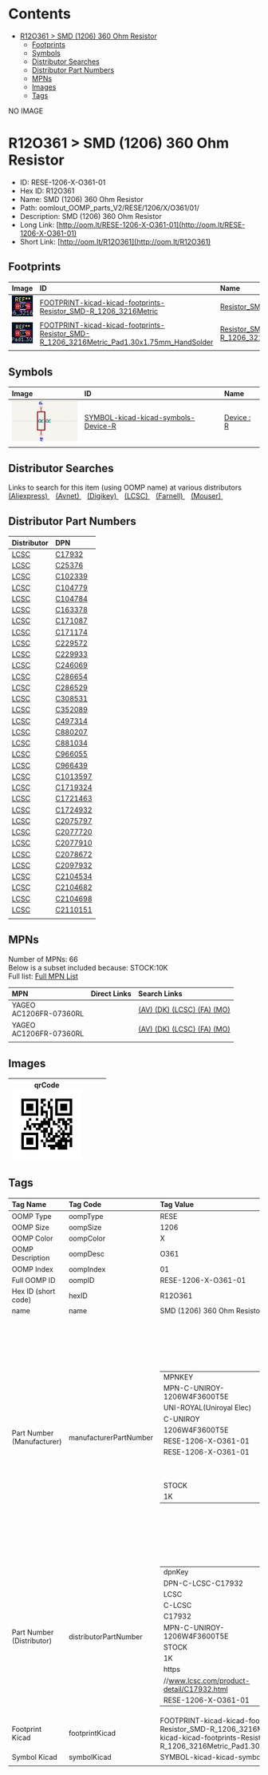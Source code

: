



Contents
========

* [R12O361 > SMD (1206) 360 Ohm Resistor](#r12o361--smd-1206-360-ohm-resistor)
	* [Footprints](#footprints)
	* [Symbols](#symbols)
	* [Distributor Searches](#distributor-searches)
	* [Distributor Part Numbers](#distributor-part-numbers)
	* [MPNs](#mpns)
	* [Images](#images)
	* [Tags](#tags)
  
NO IMAGE  
# R12O361 > SMD (1206) 360 Ohm Resistor

- ID: RESE-1206-X-O361-01
- Hex ID: R12O361
- Name: SMD (1206) 360 Ohm Resistor
- Path: oomlout_OOMP_parts_V2/RESE/1206/X/O361/01/
- Description: SMD (1206) 360 Ohm Resistor
- Long Link: [http://oom.lt/RESE-1206-X-O361-01](http://oom.lt/RESE-1206-X-O361-01)
- Short Link: [http://oom.lt/R12O361](http://oom.lt/R12O361)

## Footprints
  

|Image|ID|Name|
| :--- | :--- | :--- |
|[![](https://raw.githubusercontent.com/oomlout/oomlout_OOMP_eda_V2/main/FOOTPRINT/kicad/kicad-footprints/Resistor_SMD/R_1206_3216Metric/image_140.png)](https://github.com/oomlout/oomlout_OOMP_eda_V2/tree/main/FOOTPRINT/kicad/kicad-footprints/Resistor_SMD/R_1206_3216Metric/)|[FOOTPRINT-kicad-kicad-footprints-Resistor_SMD-R_1206_3216Metric](https://github.com/oomlout/oomlout_OOMP_eda_V2/tree/main/FOOTPRINT/kicad/kicad-footprints/Resistor_SMD/R_1206_3216Metric/)|[Resistor_SMD : R_1206_3216Metric](https://github.com/oomlout/oomlout_OOMP_eda_V2/tree/main/FOOTPRINT/kicad/kicad-footprints/Resistor_SMD/R_1206_3216Metric/)|
|[![](https://raw.githubusercontent.com/oomlout/oomlout_OOMP_eda_V2/main/FOOTPRINT/kicad/kicad-footprints/Resistor_SMD/R_1206_3216Metric_Pad1.30x1.75mm_HandSolder/image_140.png)](https://github.com/oomlout/oomlout_OOMP_eda_V2/tree/main/FOOTPRINT/kicad/kicad-footprints/Resistor_SMD/R_1206_3216Metric_Pad1.30x1.75mm_HandSolder/)|[FOOTPRINT-kicad-kicad-footprints-Resistor_SMD-R_1206_3216Metric_Pad1.30x1.75mm_HandSolder](https://github.com/oomlout/oomlout_OOMP_eda_V2/tree/main/FOOTPRINT/kicad/kicad-footprints/Resistor_SMD/R_1206_3216Metric_Pad1.30x1.75mm_HandSolder/)|[Resistor_SMD : R_1206_3216Metric_Pad1.30x1.75mm_HandSolder](https://github.com/oomlout/oomlout_OOMP_eda_V2/tree/main/FOOTPRINT/kicad/kicad-footprints/Resistor_SMD/R_1206_3216Metric_Pad1.30x1.75mm_HandSolder/)|
||||

## Symbols
  

|Image|ID|Name|
| :--- | :--- | :--- |
|[![](https://raw.githubusercontent.com/oomlout/oomlout_OOMP_eda_V2/main/SYMBOL/kicad/kicad-symbols/Device/R/image_140.png)](https://github.com/oomlout/oomlout_OOMP_eda_V2/tree/main/SYMBOL/kicad/kicad-symbols/Device/R/)|[SYMBOL-kicad-kicad-symbols-Device-R](https://github.com/oomlout/oomlout_OOMP_eda_V2/tree/main/SYMBOL/kicad/kicad-symbols/Device/R/)|[Device : R](https://github.com/oomlout/oomlout_OOMP_eda_V2/tree/main/SYMBOL/kicad/kicad-symbols/Device/R/)|
||||

## Distributor Searches
  
Links to search for this item (using OOMP name) at various distributors  
[(Aliexpress) ](https://www.aliexpress.com/wholesale?SearchText=SMD+1206+360+Ohm+Resistor)&nbsp;&nbsp;&nbsp;[(Avnet) ](https://www.avnet.com/shop/us/search/SMD+1206+360+Ohm+Resistor)&nbsp;&nbsp;&nbsp;[(Digikey) ](https://www.digikey.co.uk/en/products/result?s=SMD+1206+360+Ohm+Resistor)&nbsp;&nbsp;&nbsp;[(LCSC) ](https://www.lcsc.com/search?q=SMD+1206+360+Ohm+Resistor)&nbsp;&nbsp;&nbsp;[(Farnell) ](https://uk.farnell.com/search?st=SMD+1206+360+Ohm+Resistor)&nbsp;&nbsp;&nbsp;[(Mouser) ](https://www.mouser.com/c/?q=SMD+1206+360+Ohm+Resistor)&nbsp;&nbsp;&nbsp;
## Distributor Part Numbers
  

|Distributor|DPN|
| :--- | :--- |
|[LCSC](https://www.lcsc.com/product-detail/C17932.html)|[C17932](https://www.lcsc.com/product-detail/C17932.html)|
|[LCSC](https://www.lcsc.com/product-detail/C25376.html)|[C25376](https://www.lcsc.com/product-detail/C25376.html)|
|[LCSC](https://www.lcsc.com/product-detail/C102339.html)|[C102339](https://www.lcsc.com/product-detail/C102339.html)|
|[LCSC](https://www.lcsc.com/product-detail/C104779.html)|[C104779](https://www.lcsc.com/product-detail/C104779.html)|
|[LCSC](https://www.lcsc.com/product-detail/C104784.html)|[C104784](https://www.lcsc.com/product-detail/C104784.html)|
|[LCSC](https://www.lcsc.com/product-detail/C163378.html)|[C163378](https://www.lcsc.com/product-detail/C163378.html)|
|[LCSC](https://www.lcsc.com/product-detail/C171087.html)|[C171087](https://www.lcsc.com/product-detail/C171087.html)|
|[LCSC](https://www.lcsc.com/product-detail/C171174.html)|[C171174](https://www.lcsc.com/product-detail/C171174.html)|
|[LCSC](https://www.lcsc.com/product-detail/C229572.html)|[C229572](https://www.lcsc.com/product-detail/C229572.html)|
|[LCSC](https://www.lcsc.com/product-detail/C229933.html)|[C229933](https://www.lcsc.com/product-detail/C229933.html)|
|[LCSC](https://www.lcsc.com/product-detail/C246069.html)|[C246069](https://www.lcsc.com/product-detail/C246069.html)|
|[LCSC](https://www.lcsc.com/product-detail/C286654.html)|[C286654](https://www.lcsc.com/product-detail/C286654.html)|
|[LCSC](https://www.lcsc.com/product-detail/C286529.html)|[C286529](https://www.lcsc.com/product-detail/C286529.html)|
|[LCSC](https://www.lcsc.com/product-detail/C308531.html)|[C308531](https://www.lcsc.com/product-detail/C308531.html)|
|[LCSC](https://www.lcsc.com/product-detail/C352089.html)|[C352089](https://www.lcsc.com/product-detail/C352089.html)|
|[LCSC](https://www.lcsc.com/product-detail/C497314.html)|[C497314](https://www.lcsc.com/product-detail/C497314.html)|
|[LCSC](https://www.lcsc.com/product-detail/C880207.html)|[C880207](https://www.lcsc.com/product-detail/C880207.html)|
|[LCSC](https://www.lcsc.com/product-detail/C881034.html)|[C881034](https://www.lcsc.com/product-detail/C881034.html)|
|[LCSC](https://www.lcsc.com/product-detail/C966055.html)|[C966055](https://www.lcsc.com/product-detail/C966055.html)|
|[LCSC](https://www.lcsc.com/product-detail/C966439.html)|[C966439](https://www.lcsc.com/product-detail/C966439.html)|
|[LCSC](https://www.lcsc.com/product-detail/C1013597.html)|[C1013597](https://www.lcsc.com/product-detail/C1013597.html)|
|[LCSC](https://www.lcsc.com/product-detail/C1719324.html)|[C1719324](https://www.lcsc.com/product-detail/C1719324.html)|
|[LCSC](https://www.lcsc.com/product-detail/C1721463.html)|[C1721463](https://www.lcsc.com/product-detail/C1721463.html)|
|[LCSC](https://www.lcsc.com/product-detail/C1724932.html)|[C1724932](https://www.lcsc.com/product-detail/C1724932.html)|
|[LCSC](https://www.lcsc.com/product-detail/C2075797.html)|[C2075797](https://www.lcsc.com/product-detail/C2075797.html)|
|[LCSC](https://www.lcsc.com/product-detail/C2077720.html)|[C2077720](https://www.lcsc.com/product-detail/C2077720.html)|
|[LCSC](https://www.lcsc.com/product-detail/C2077910.html)|[C2077910](https://www.lcsc.com/product-detail/C2077910.html)|
|[LCSC](https://www.lcsc.com/product-detail/C2078672.html)|[C2078672](https://www.lcsc.com/product-detail/C2078672.html)|
|[LCSC](https://www.lcsc.com/product-detail/C2097932.html)|[C2097932](https://www.lcsc.com/product-detail/C2097932.html)|
|[LCSC](https://www.lcsc.com/product-detail/C2104534.html)|[C2104534](https://www.lcsc.com/product-detail/C2104534.html)|
|[LCSC](https://www.lcsc.com/product-detail/C2104682.html)|[C2104682](https://www.lcsc.com/product-detail/C2104682.html)|
|[LCSC](https://www.lcsc.com/product-detail/C2104698.html)|[C2104698](https://www.lcsc.com/product-detail/C2104698.html)|
|[LCSC](https://www.lcsc.com/product-detail/C2110151.html)|[C2110151](https://www.lcsc.com/product-detail/C2110151.html)|
|||

## MPNs
  
Number of MPNs: 66<br>Below is a subset included because: STOCK:10K <br>Full list: [Full MPN List](MPNLIST.md)  

|MPN|Direct Links|Search Links|
| :--- | :--- | :--- |
|YAGEO<br>AC1206FR-07360RL||[(AV) ](https://www.avnet.com/shop/us/search/AC1206FR-07360RL)[(DK) ](https://www.digikey.co.uk/products/en?keywords=AC1206FR-07360RL)[(LCSC) ](https://www.lcsc.com/search?q=AC1206FR-07360RL)[(FA) ](https://uk.farnell.com/search?st=AC1206FR-07360RL)[(MO) ](https://www.mouser.com/c/?q=AC1206FR-07360RL)|
|YAGEO<br>AC1206FR-07360RL||[(AV) ](https://www.avnet.com/shop/us/search/AC1206FR-07360RL)[(DK) ](https://www.digikey.co.uk/products/en?keywords=AC1206FR-07360RL)[(LCSC) ](https://www.lcsc.com/search?q=AC1206FR-07360RL)[(FA) ](https://uk.farnell.com/search?st=AC1206FR-07360RL)[(MO) ](https://www.mouser.com/c/?q=AC1206FR-07360RL)|
||||

## Images
  

|qrCode<br>[![](https://raw.githubusercontent.com/oomlout/oomlout_OOMP_parts_V2/main/RESE/1206/X/O361/01/qrCode_140.png)](https://github.com/oomlout/oomlout_OOMP_parts_V2/tree/main/RESE/1206/X/O361/01/qrCode.png)||||
| :---: | :---: | :---: | :---: |

## Tags
  

|Tag Name|Tag Code|Tag Value|
| :--- | :--- | :--- |
|OOMP Type|oompType|RESE|
|OOMP Size|oompSize|1206|
|OOMP Color|oompColor|X|
|OOMP Description|oompDesc|O361|
|OOMP Index|oompIndex|01|
|Full OOMP ID|oompID|RESE-1206-X-O361-01|
|Hex ID (short code)|hexID|R12O361|
|name|name|SMD (1206) 360 Ohm Resistor|
|Part Number (Manufacturer)|manufacturerPartNumber|<table><tr><td>MPNKEY</td></tr><tr><td> MPN-C-UNIROY-1206W4F3600T5E</td><td> MANUFACTURER</td></tr><tr><td> UNI-ROYAL(Uniroyal Elec)</td><td> MANUCODE</td></tr><tr><td> C-UNIROY</td><td> MPN</td></tr><tr><td> 1206W4F3600T5E</td><td> OOMPIDPARTIAL</td></tr><tr><td> RESE-1206-X-O361-01</td><td> OOMPID</td></tr><tr><td> RESE-1206-X-O361-01</td><td> LINK</td></tr><tr><td> </td><td> DESCRIPTION</td></tr><tr><td> </td><td> TAGS</td></tr><tr><td> STOCK</td></tr><tr><td>1K</td></tr></table></td><td> <table><tr><td>MPNKEY</td></tr><tr><td> MPN-C-UNIROY-1206W4J0361T5E</td><td> MANUFACTURER</td></tr><tr><td> UNI-ROYAL(Uniroyal Elec)</td><td> MANUCODE</td></tr><tr><td> C-UNIROY</td><td> MPN</td></tr><tr><td> 1206W4J0361T5E</td><td> OOMPIDPARTIAL</td></tr><tr><td> RESE-1206-X-O361-01</td><td> OOMPID</td></tr><tr><td> RESE-1206-X-O361-01</td><td> LINK</td></tr><tr><td> </td><td> DESCRIPTION</td></tr><tr><td> </td><td> TAGS</td></tr><tr><td> STOCK</td></tr><tr><td>1K</td></tr></table></td><td> <table><tr><td>MPNKEY</td></tr><tr><td> MPN-C-LIZELE-CR1206J40361G</td><td> MANUFACTURER</td></tr><tr><td> LIZ Elec</td><td> MANUCODE</td></tr><tr><td> C-LIZELE</td><td> MPN</td></tr><tr><td> CR1206J40361G</td><td> OOMPIDPARTIAL</td></tr><tr><td> RESE-1206-X-O361-01</td><td> OOMPID</td></tr><tr><td> RESE-1206-X-O361-01</td><td> LINK</td></tr><tr><td> </td><td> DESCRIPTION</td></tr><tr><td> </td><td> TAGS</td></tr><tr><td> </td></tr></table></td><td> <table><tr><td>MPNKEY</td></tr><tr><td> MPN-C-RALEC-RTT063600FTP</td><td> MANUFACTURER</td></tr><tr><td> RALEC</td><td> MANUCODE</td></tr><tr><td> C-RALEC</td><td> MPN</td></tr><tr><td> RTT063600FTP</td><td> OOMPIDPARTIAL</td></tr><tr><td> RESE-1206-X-O361-01</td><td> OOMPID</td></tr><tr><td> RESE-1206-X-O361-01</td><td> LINK</td></tr><tr><td> </td><td> DESCRIPTION</td></tr><tr><td> </td><td> TAGS</td></tr><tr><td> </td></tr></table></td><td> <table><tr><td>MPNKEY</td></tr><tr><td> MPN-C-RALEC-RTT06361JTP</td><td> MANUFACTURER</td></tr><tr><td> RALEC</td><td> MANUCODE</td></tr><tr><td> C-RALEC</td><td> MPN</td></tr><tr><td> RTT06361JTP</td><td> OOMPIDPARTIAL</td></tr><tr><td> RESE-1206-X-O361-01</td><td> OOMPID</td></tr><tr><td> RESE-1206-X-O361-01</td><td> LINK</td></tr><tr><td> </td><td> DESCRIPTION</td></tr><tr><td> </td><td> TAGS</td></tr><tr><td> </td></tr></table></td><td> <table><tr><td>MPNKEY</td></tr><tr><td> MPN-C-YAGEO-RC1206FR-07360RL</td><td> MANUFACTURER</td></tr><tr><td> YAGEO</td><td> MANUCODE</td></tr><tr><td> C-YAGEO</td><td> MPN</td></tr><tr><td> RC1206FR-07360RL</td><td> OOMPIDPARTIAL</td></tr><tr><td> RESE-1206-X-O361-01</td><td> OOMPID</td></tr><tr><td> RESE-1206-X-O361-01</td><td> LINK</td></tr><tr><td> </td><td> DESCRIPTION</td></tr><tr><td> </td><td> TAGS</td></tr><tr><td> </td></tr></table></td><td> <table><tr><td>MPNKEY</td></tr><tr><td> MPN-C-WALSIN-WR12X3600FTL</td><td> MANUFACTURER</td></tr><tr><td> Walsin Tech Corp</td><td> MANUCODE</td></tr><tr><td> C-WALSIN</td><td> MPN</td></tr><tr><td> WR12X3600FTL</td><td> OOMPIDPARTIAL</td></tr><tr><td> RESE-1206-X-O361-01</td><td> OOMPID</td></tr><tr><td> RESE-1206-X-O361-01</td><td> LINK</td></tr><tr><td> </td><td> DESCRIPTION</td></tr><tr><td> </td><td> TAGS</td></tr><tr><td> </td></tr></table></td><td> <table><tr><td>MPNKEY</td></tr><tr><td> MPN-C-WALSIN-WR12X361JTL</td><td> MANUFACTURER</td></tr><tr><td> Walsin Tech Corp</td><td> MANUCODE</td></tr><tr><td> C-WALSIN</td><td> MPN</td></tr><tr><td> WR12X361JTL</td><td> OOMPIDPARTIAL</td></tr><tr><td> RESE-1206-X-O361-01</td><td> OOMPID</td></tr><tr><td> RESE-1206-X-O361-01</td><td> LINK</td></tr><tr><td> </td><td> DESCRIPTION</td></tr><tr><td> </td><td> TAGS</td></tr><tr><td> STOCK</td></tr><tr><td>1K</td></tr></table></td><td> <table><tr><td>MPNKEY</td></tr><tr><td> MPN-C-YAGEO-AC1206FR-07360RL</td><td> MANUFACTURER</td></tr><tr><td> YAGEO</td><td> MANUCODE</td></tr><tr><td> C-YAGEO</td><td> MPN</td></tr><tr><td> AC1206FR-07360RL</td><td> OOMPIDPARTIAL</td></tr><tr><td> RESE-1206-X-O361-01</td><td> OOMPID</td></tr><tr><td> RESE-1206-X-O361-01</td><td> LINK</td></tr><tr><td> </td><td> DESCRIPTION</td></tr><tr><td> </td><td> TAGS</td></tr><tr><td> STOCK</td></tr><tr><td>10K</td></tr></table></td><td> <table><tr><td>MPNKEY</td></tr><tr><td> MPN-C-YAGEO-AC1206JR-07360RL</td><td> MANUFACTURER</td></tr><tr><td> YAGEO</td><td> MANUCODE</td></tr><tr><td> C-YAGEO</td><td> MPN</td></tr><tr><td> AC1206JR-07360RL</td><td> OOMPIDPARTIAL</td></tr><tr><td> RESE-1206-X-O361-01</td><td> OOMPID</td></tr><tr><td> RESE-1206-X-O361-01</td><td> LINK</td></tr><tr><td> </td><td> DESCRIPTION</td></tr><tr><td> </td><td> TAGS</td></tr><tr><td> </td></tr></table></td><td> <table><tr><td>MPNKEY</td></tr><tr><td> MPN-C-YAGEO-RC1206JR-07360RL</td><td> MANUFACTURER</td></tr><tr><td> YAGEO</td><td> MANUCODE</td></tr><tr><td> C-YAGEO</td><td> MPN</td></tr><tr><td> RC1206JR-07360RL</td><td> OOMPIDPARTIAL</td></tr><tr><td> RESE-1206-X-O361-01</td><td> OOMPID</td></tr><tr><td> RESE-1206-X-O361-01</td><td> LINK</td></tr><tr><td> </td><td> DESCRIPTION</td></tr><tr><td> </td><td> TAGS</td></tr><tr><td> </td></tr></table></td><td> <table><tr><td>MPNKEY</td></tr><tr><td> MPN-C-FHGUAN-RS-06K3600FT</td><td> MANUFACTURER</td></tr><tr><td> FH (Guangdong Fenghua Advanced Tech)</td><td> MANUCODE</td></tr><tr><td> C-FHGUAN</td><td> MPN</td></tr><tr><td> RS-06K3600FT</td><td> OOMPIDPARTIAL</td></tr><tr><td> RESE-1206-X-O361-01</td><td> OOMPID</td></tr><tr><td> RESE-1206-X-O361-01</td><td> LINK</td></tr><tr><td> </td><td> DESCRIPTION</td></tr><tr><td> </td><td> TAGS</td></tr><tr><td> </td></tr></table></td><td> <table><tr><td>MPNKEY</td></tr><tr><td> MPN-C-FHGUAN-RS-06K361JT</td><td> MANUFACTURER</td></tr><tr><td> FH (Guangdong Fenghua Advanced Tech)</td><td> MANUCODE</td></tr><tr><td> C-FHGUAN</td><td> MPN</td></tr><tr><td> RS-06K361JT</td><td> OOMPIDPARTIAL</td></tr><tr><td> RESE-1206-X-O361-01</td><td> OOMPID</td></tr><tr><td> RESE-1206-X-O361-01</td><td> LINK</td></tr><tr><td> </td><td> DESCRIPTION</td></tr><tr><td> </td><td> TAGS</td></tr><tr><td> STOCK</td></tr><tr><td>1K</td></tr></table></td><td> <table><tr><td>MPNKEY</td></tr><tr><td> MPN-C-ROHMSE-MCR18EZPJ361</td><td> MANUFACTURER</td></tr><tr><td> ROHM Semicon</td><td> MANUCODE</td></tr><tr><td> C-ROHMSE</td><td> MPN</td></tr><tr><td> MCR18EZPJ361</td><td> OOMPIDPARTIAL</td></tr><tr><td> RESE-1206-X-O361-01</td><td> OOMPID</td></tr><tr><td> RESE-1206-X-O361-01</td><td> LINK</td></tr><tr><td> </td><td> DESCRIPTION</td></tr><tr><td> </td><td> TAGS</td></tr><tr><td> </td></tr></table></td><td> <table><tr><td>MPNKEY</td></tr><tr><td> MPN-C-RESIST-AECR1206F360RK9</td><td> MANUFACTURER</td></tr><tr><td> Resistor.Today</td><td> MANUCODE</td></tr><tr><td> C-RESIST</td><td> MPN</td></tr><tr><td> AECR1206F360RK9</td><td> OOMPIDPARTIAL</td></tr><tr><td> RESE-1206-X-O361-01</td><td> OOMPID</td></tr><tr><td> RESE-1206-X-O361-01</td><td> LINK</td></tr><tr><td> </td><td> DESCRIPTION</td></tr><tr><td> </td><td> TAGS</td></tr><tr><td> </td></tr></table></td><td> <table><tr><td>MPNKEY</td></tr><tr><td> MPN-C-TAITEC-RM12FTN3600</td><td> MANUFACTURER</td></tr><tr><td> TA-I Tech</td><td> MANUCODE</td></tr><tr><td> C-TAITEC</td><td> MPN</td></tr><tr><td> RM12FTN3600</td><td> OOMPIDPARTIAL</td></tr><tr><td> RESE-1206-X-O361-01</td><td> OOMPID</td></tr><tr><td> RESE-1206-X-O361-01</td><td> LINK</td></tr><tr><td> </td><td> DESCRIPTION</td></tr><tr><td> </td><td> TAGS</td></tr><tr><td> STOCK</td></tr><tr><td>1K</td></tr></table></td><td> <table><tr><td>MPNKEY</td></tr><tr><td> MPN-C-KOASPE-RK73H2BTTD3600F</td><td> MANUFACTURER</td></tr><tr><td> KOA Speer Elec</td><td> MANUCODE</td></tr><tr><td> C-KOASPE</td><td> MPN</td></tr><tr><td> RK73H2BTTD3600F</td><td> OOMPIDPARTIAL</td></tr><tr><td> RESE-1206-X-O361-01</td><td> OOMPID</td></tr><tr><td> RESE-1206-X-O361-01</td><td> LINK</td></tr><tr><td> </td><td> DESCRIPTION</td></tr><tr><td> </td><td> TAGS</td></tr><tr><td> </td></tr></table></td><td> <table><tr><td>MPNKEY</td></tr><tr><td> MPN-C-EVEROH-CR1206J360RP05Z</td><td> MANUFACTURER</td></tr><tr><td> Ever Ohms Tech</td><td> MANUCODE</td></tr><tr><td> C-EVEROH</td><td> MPN</td></tr><tr><td> CR1206J360RP05Z</td><td> OOMPIDPARTIAL</td></tr><tr><td> RESE-1206-X-O361-01</td><td> OOMPID</td></tr><tr><td> RESE-1206-X-O361-01</td><td> LINK</td></tr><tr><td> </td><td> DESCRIPTION</td></tr><tr><td> </td><td> TAGS</td></tr><tr><td> </td></tr></table></td><td> <table><tr><td>MPNKEY</td></tr><tr><td> MPN-C-UNIROY-AS0606J0361T5E</td><td> MANUFACTURER</td></tr><tr><td> UNI-ROYAL(Uniroyal Elec)</td><td> MANUCODE</td></tr><tr><td> C-UNIROY</td><td> MPN</td></tr><tr><td> AS0606J0361T5E</td><td> OOMPIDPARTIAL</td></tr><tr><td> RESE-1206-X-O361-01</td><td> OOMPID</td></tr><tr><td> RESE-1206-X-O361-01</td><td> LINK</td></tr><tr><td> </td><td> DESCRIPTION</td></tr><tr><td> </td><td> TAGS</td></tr><tr><td> </td></tr></table></td><td> <table><tr><td>MPNKEY</td></tr><tr><td> MPN-C-UNIROY-CQ06W4F3600T5E</td><td> MANUFACTURER</td></tr><tr><td> UNI-ROYAL(Uniroyal Elec)</td><td> MANUCODE</td></tr><tr><td> C-UNIROY</td><td> MPN</td></tr><tr><td> CQ06W4F3600T5E</td><td> OOMPIDPARTIAL</td></tr><tr><td> RESE-1206-X-O361-01</td><td> OOMPID</td></tr><tr><td> RESE-1206-X-O361-01</td><td> LINK</td></tr><tr><td> </td><td> DESCRIPTION</td></tr><tr><td> </td><td> TAGS</td></tr><tr><td> </td></tr></table></td><td> <table><tr><td>MPNKEY</td></tr><tr><td> MPN-C-PANASO-ERJ-U08F3600V</td><td> MANUFACTURER</td></tr><tr><td> PANASONIC</td><td> MANUCODE</td></tr><tr><td> C-PANASO</td><td> MPN</td></tr><tr><td> ERJ-U08F3600V</td><td> OOMPIDPARTIAL</td></tr><tr><td> RESE-1206-X-O361-01</td><td> OOMPID</td></tr><tr><td> RESE-1206-X-O361-01</td><td> LINK</td></tr><tr><td> </td><td> DESCRIPTION</td></tr><tr><td> </td><td> TAGS</td></tr><tr><td> </td></tr></table></td><td> <table><tr><td>MPNKEY</td></tr><tr><td> MPN-C-SUSUMU-HRG3216P-3600-D-T5</td><td> MANUFACTURER</td></tr><tr><td> SUSUMU</td><td> MANUCODE</td></tr><tr><td> C-SUSUMU</td><td> MPN</td></tr><tr><td> HRG3216P-3600-D-T5</td><td> OOMPIDPARTIAL</td></tr><tr><td> RESE-1206-X-O361-01</td><td> OOMPID</td></tr><tr><td> RESE-1206-X-O361-01</td><td> LINK</td></tr><tr><td> </td><td> DESCRIPTION</td></tr><tr><td> </td><td> TAGS</td></tr><tr><td> </td></tr></table></td><td> <table><tr><td>MPNKEY</td></tr><tr><td> MPN-C-SUSUMU-RG3216N-3600-B-T5</td><td> MANUFACTURER</td></tr><tr><td> SUSUMU</td><td> MANUCODE</td></tr><tr><td> C-SUSUMU</td><td> MPN</td></tr><tr><td> RG3216N-3600-B-T5</td><td> OOMPIDPARTIAL</td></tr><tr><td> RESE-1206-X-O361-01</td><td> OOMPID</td></tr><tr><td> RESE-1206-X-O361-01</td><td> LINK</td></tr><tr><td> </td><td> DESCRIPTION</td></tr><tr><td> </td><td> TAGS</td></tr><tr><td> </td></tr></table></td><td> <table><tr><td>MPNKEY</td></tr><tr><td> MPN-C-VISHAY-TNPW1206360RBEEN</td><td> MANUFACTURER</td></tr><tr><td> Vishay Intertech</td><td> MANUCODE</td></tr><tr><td> C-VISHAY</td><td> MPN</td></tr><tr><td> TNPW1206360RBEEN</td><td> OOMPIDPARTIAL</td></tr><tr><td> RESE-1206-X-O361-01</td><td> OOMPID</td></tr><tr><td> RESE-1206-X-O361-01</td><td> LINK</td></tr><tr><td> </td><td> DESCRIPTION</td></tr><tr><td> </td><td> TAGS</td></tr><tr><td> </td></tr></table></td><td> <table><tr><td>MPNKEY</td></tr><tr><td> MPN-C-PANASO-ERA-8AEB361V</td><td> MANUFACTURER</td></tr><tr><td> PANASONIC</td><td> MANUCODE</td></tr><tr><td> C-PANASO</td><td> MPN</td></tr><tr><td> ERA-8AEB361V</td><td> OOMPIDPARTIAL</td></tr><tr><td> RESE-1206-X-O361-01</td><td> OOMPID</td></tr><tr><td> RESE-1206-X-O361-01</td><td> LINK</td></tr><tr><td> </td><td> DESCRIPTION</td></tr><tr><td> </td><td> TAGS</td></tr><tr><td> </td></tr></table></td><td> <table><tr><td>MPNKEY</td></tr><tr><td> MPN-C-PANASO-ERJP08J361V</td><td> MANUFACTURER</td></tr><tr><td> PANASONIC</td><td> MANUCODE</td></tr><tr><td> C-PANASO</td><td> MPN</td></tr><tr><td> ERJP08J361V</td><td> OOMPIDPARTIAL</td></tr><tr><td> RESE-1206-X-O361-01</td><td> OOMPID</td></tr><tr><td> RESE-1206-X-O361-01</td><td> LINK</td></tr><tr><td> </td><td> DESCRIPTION</td></tr><tr><td> </td><td> TAGS</td></tr><tr><td> </td></tr></table></td><td> <table><tr><td>MPNKEY</td></tr><tr><td> MPN-C-ROHMSE-KTR18EZPF3600</td><td> MANUFACTURER</td></tr><tr><td> ROHM Semicon</td><td> MANUCODE</td></tr><tr><td> C-ROHMSE</td><td> MPN</td></tr><tr><td> KTR18EZPF3600</td><td> OOMPIDPARTIAL</td></tr><tr><td> RESE-1206-X-O361-01</td><td> OOMPID</td></tr><tr><td> RESE-1206-X-O361-01</td><td> LINK</td></tr><tr><td> </td><td> DESCRIPTION</td></tr><tr><td> </td><td> TAGS</td></tr><tr><td> </td></tr></table></td><td> <table><tr><td>MPNKEY</td></tr><tr><td> MPN-C-VISHAY-CRCW1206360RFKEAHP</td><td> MANUFACTURER</td></tr><tr><td> Vishay Intertech</td><td> MANUCODE</td></tr><tr><td> C-VISHAY</td><td> MPN</td></tr><tr><td> CRCW1206360RFKEAHP</td><td> OOMPIDPARTIAL</td></tr><tr><td> RESE-1206-X-O361-01</td><td> OOMPID</td></tr><tr><td> RESE-1206-X-O361-01</td><td> LINK</td></tr><tr><td> </td><td> DESCRIPTION</td></tr><tr><td> </td><td> TAGS</td></tr><tr><td> </td></tr></table></td><td> <table><tr><td>MPNKEY</td></tr><tr><td> MPN-C-TECONN-CRG1206F360R</td><td> MANUFACTURER</td></tr><tr><td> TE Connectivity</td><td> MANUCODE</td></tr><tr><td> C-TECONN</td><td> MPN</td></tr><tr><td> CRG1206F360R</td><td> OOMPIDPARTIAL</td></tr><tr><td> RESE-1206-X-O361-01</td><td> OOMPID</td></tr><tr><td> RESE-1206-X-O361-01</td><td> LINK</td></tr><tr><td> </td><td> DESCRIPTION</td></tr><tr><td> </td><td> TAGS</td></tr><tr><td> </td></tr></table></td><td> <table><tr><td>MPNKEY</td></tr><tr><td> MPN-C-TECONN-CRGH1206J360R</td><td> MANUFACTURER</td></tr><tr><td> TE Connectivity</td><td> MANUCODE</td></tr><tr><td> C-TECONN</td><td> MPN</td></tr><tr><td> CRGH1206J360R</td><td> OOMPIDPARTIAL</td></tr><tr><td> RESE-1206-X-O361-01</td><td> OOMPID</td></tr><tr><td> RESE-1206-X-O361-01</td><td> LINK</td></tr><tr><td> </td><td> DESCRIPTION</td></tr><tr><td> </td><td> TAGS</td></tr><tr><td> </td></tr></table></td><td> <table><tr><td>MPNKEY</td></tr><tr><td> MPN-C-ROHMSE-KTR18EZPJ361</td><td> MANUFACTURER</td></tr><tr><td> ROHM Semicon</td><td> MANUCODE</td></tr><tr><td> C-ROHMSE</td><td> MPN</td></tr><tr><td> KTR18EZPJ361</td><td> OOMPIDPARTIAL</td></tr><tr><td> RESE-1206-X-O361-01</td><td> OOMPID</td></tr><tr><td> RESE-1206-X-O361-01</td><td> LINK</td></tr><tr><td> </td><td> DESCRIPTION</td></tr><tr><td> </td><td> TAGS</td></tr><tr><td> </td></tr></table></td><td> <table><tr><td>MPNKEY</td></tr><tr><td> MPN-C-YAGEO-RT1206FRD07360RL</td><td> MANUFACTURER</td></tr><tr><td> YAGEO</td><td> MANUCODE</td></tr><tr><td> C-YAGEO</td><td> MPN</td></tr><tr><td> RT1206FRD07360RL</td><td> OOMPIDPARTIAL</td></tr><tr><td> RESE-1206-X-O361-01</td><td> OOMPID</td></tr><tr><td> RESE-1206-X-O361-01</td><td> LINK</td></tr><tr><td> </td><td> DESCRIPTION</td></tr><tr><td> </td><td> TAGS</td></tr><tr><td> </td></tr></table></td><td> <table><tr><td>MPNKEY</td></tr><tr><td> MPN-C-PANASO-ERJ-S08J361V</td><td> MANUFACTURER</td></tr><tr><td> PANASONIC</td><td> MANUCODE</td></tr><tr><td> C-PANASO</td><td> MPN</td></tr><tr><td> ERJ-S08J361V</td><td> OOMPIDPARTIAL</td></tr><tr><td> RESE-1206-X-O361-01</td><td> OOMPID</td></tr><tr><td> RESE-1206-X-O361-01</td><td> LINK</td></tr><tr><td> </td><td> DESCRIPTION</td></tr><tr><td> </td><td> TAGS</td></tr><tr><td> </td></tr></table></td><td> <table><tr><td>MPNKEY</td></tr><tr><td> MPN-C-UNIROY-1206W4F3600T5E</td><td> MANUFACTURER</td></tr><tr><td> UNI-ROYAL(Uniroyal Elec)</td><td> MANUCODE</td></tr><tr><td> C-UNIROY</td><td> MPN</td></tr><tr><td> 1206W4F3600T5E</td><td> OOMPIDPARTIAL</td></tr><tr><td> RESE-1206-X-O361-01</td><td> OOMPID</td></tr><tr><td> RESE-1206-X-O361-01</td><td> LINK</td></tr><tr><td> </td><td> DESCRIPTION</td></tr><tr><td> </td><td> TAGS</td></tr><tr><td> STOCK</td></tr><tr><td>1K</td></tr></table></td><td> <table><tr><td>MPNKEY</td></tr><tr><td> MPN-C-UNIROY-1206W4J0361T5E</td><td> MANUFACTURER</td></tr><tr><td> UNI-ROYAL(Uniroyal Elec)</td><td> MANUCODE</td></tr><tr><td> C-UNIROY</td><td> MPN</td></tr><tr><td> 1206W4J0361T5E</td><td> OOMPIDPARTIAL</td></tr><tr><td> RESE-1206-X-O361-01</td><td> OOMPID</td></tr><tr><td> RESE-1206-X-O361-01</td><td> LINK</td></tr><tr><td> </td><td> DESCRIPTION</td></tr><tr><td> </td><td> TAGS</td></tr><tr><td> STOCK</td></tr><tr><td>1K</td></tr></table></td><td> <table><tr><td>MPNKEY</td></tr><tr><td> MPN-C-LIZELE-CR1206J40361G</td><td> MANUFACTURER</td></tr><tr><td> LIZ Elec</td><td> MANUCODE</td></tr><tr><td> C-LIZELE</td><td> MPN</td></tr><tr><td> CR1206J40361G</td><td> OOMPIDPARTIAL</td></tr><tr><td> RESE-1206-X-O361-01</td><td> OOMPID</td></tr><tr><td> RESE-1206-X-O361-01</td><td> LINK</td></tr><tr><td> </td><td> DESCRIPTION</td></tr><tr><td> </td><td> TAGS</td></tr><tr><td> </td></tr></table></td><td> <table><tr><td>MPNKEY</td></tr><tr><td> MPN-C-RALEC-RTT063600FTP</td><td> MANUFACTURER</td></tr><tr><td> RALEC</td><td> MANUCODE</td></tr><tr><td> C-RALEC</td><td> MPN</td></tr><tr><td> RTT063600FTP</td><td> OOMPIDPARTIAL</td></tr><tr><td> RESE-1206-X-O361-01</td><td> OOMPID</td></tr><tr><td> RESE-1206-X-O361-01</td><td> LINK</td></tr><tr><td> </td><td> DESCRIPTION</td></tr><tr><td> </td><td> TAGS</td></tr><tr><td> </td></tr></table></td><td> <table><tr><td>MPNKEY</td></tr><tr><td> MPN-C-RALEC-RTT06361JTP</td><td> MANUFACTURER</td></tr><tr><td> RALEC</td><td> MANUCODE</td></tr><tr><td> C-RALEC</td><td> MPN</td></tr><tr><td> RTT06361JTP</td><td> OOMPIDPARTIAL</td></tr><tr><td> RESE-1206-X-O361-01</td><td> OOMPID</td></tr><tr><td> RESE-1206-X-O361-01</td><td> LINK</td></tr><tr><td> </td><td> DESCRIPTION</td></tr><tr><td> </td><td> TAGS</td></tr><tr><td> </td></tr></table></td><td> <table><tr><td>MPNKEY</td></tr><tr><td> MPN-C-YAGEO-RC1206FR-07360RL</td><td> MANUFACTURER</td></tr><tr><td> YAGEO</td><td> MANUCODE</td></tr><tr><td> C-YAGEO</td><td> MPN</td></tr><tr><td> RC1206FR-07360RL</td><td> OOMPIDPARTIAL</td></tr><tr><td> RESE-1206-X-O361-01</td><td> OOMPID</td></tr><tr><td> RESE-1206-X-O361-01</td><td> LINK</td></tr><tr><td> </td><td> DESCRIPTION</td></tr><tr><td> </td><td> TAGS</td></tr><tr><td> </td></tr></table></td><td> <table><tr><td>MPNKEY</td></tr><tr><td> MPN-C-WALSIN-WR12X3600FTL</td><td> MANUFACTURER</td></tr><tr><td> Walsin Tech Corp</td><td> MANUCODE</td></tr><tr><td> C-WALSIN</td><td> MPN</td></tr><tr><td> WR12X3600FTL</td><td> OOMPIDPARTIAL</td></tr><tr><td> RESE-1206-X-O361-01</td><td> OOMPID</td></tr><tr><td> RESE-1206-X-O361-01</td><td> LINK</td></tr><tr><td> </td><td> DESCRIPTION</td></tr><tr><td> </td><td> TAGS</td></tr><tr><td> </td></tr></table></td><td> <table><tr><td>MPNKEY</td></tr><tr><td> MPN-C-WALSIN-WR12X361JTL</td><td> MANUFACTURER</td></tr><tr><td> Walsin Tech Corp</td><td> MANUCODE</td></tr><tr><td> C-WALSIN</td><td> MPN</td></tr><tr><td> WR12X361JTL</td><td> OOMPIDPARTIAL</td></tr><tr><td> RESE-1206-X-O361-01</td><td> OOMPID</td></tr><tr><td> RESE-1206-X-O361-01</td><td> LINK</td></tr><tr><td> </td><td> DESCRIPTION</td></tr><tr><td> </td><td> TAGS</td></tr><tr><td> STOCK</td></tr><tr><td>1K</td></tr></table></td><td> <table><tr><td>MPNKEY</td></tr><tr><td> MPN-C-YAGEO-AC1206FR-07360RL</td><td> MANUFACTURER</td></tr><tr><td> YAGEO</td><td> MANUCODE</td></tr><tr><td> C-YAGEO</td><td> MPN</td></tr><tr><td> AC1206FR-07360RL</td><td> OOMPIDPARTIAL</td></tr><tr><td> RESE-1206-X-O361-01</td><td> OOMPID</td></tr><tr><td> RESE-1206-X-O361-01</td><td> LINK</td></tr><tr><td> </td><td> DESCRIPTION</td></tr><tr><td> </td><td> TAGS</td></tr><tr><td> STOCK</td></tr><tr><td>10K</td></tr></table></td><td> <table><tr><td>MPNKEY</td></tr><tr><td> MPN-C-YAGEO-AC1206JR-07360RL</td><td> MANUFACTURER</td></tr><tr><td> YAGEO</td><td> MANUCODE</td></tr><tr><td> C-YAGEO</td><td> MPN</td></tr><tr><td> AC1206JR-07360RL</td><td> OOMPIDPARTIAL</td></tr><tr><td> RESE-1206-X-O361-01</td><td> OOMPID</td></tr><tr><td> RESE-1206-X-O361-01</td><td> LINK</td></tr><tr><td> </td><td> DESCRIPTION</td></tr><tr><td> </td><td> TAGS</td></tr><tr><td> </td></tr></table></td><td> <table><tr><td>MPNKEY</td></tr><tr><td> MPN-C-YAGEO-RC1206JR-07360RL</td><td> MANUFACTURER</td></tr><tr><td> YAGEO</td><td> MANUCODE</td></tr><tr><td> C-YAGEO</td><td> MPN</td></tr><tr><td> RC1206JR-07360RL</td><td> OOMPIDPARTIAL</td></tr><tr><td> RESE-1206-X-O361-01</td><td> OOMPID</td></tr><tr><td> RESE-1206-X-O361-01</td><td> LINK</td></tr><tr><td> </td><td> DESCRIPTION</td></tr><tr><td> </td><td> TAGS</td></tr><tr><td> </td></tr></table></td><td> <table><tr><td>MPNKEY</td></tr><tr><td> MPN-C-FHGUAN-RS-06K3600FT</td><td> MANUFACTURER</td></tr><tr><td> FH (Guangdong Fenghua Advanced Tech)</td><td> MANUCODE</td></tr><tr><td> C-FHGUAN</td><td> MPN</td></tr><tr><td> RS-06K3600FT</td><td> OOMPIDPARTIAL</td></tr><tr><td> RESE-1206-X-O361-01</td><td> OOMPID</td></tr><tr><td> RESE-1206-X-O361-01</td><td> LINK</td></tr><tr><td> </td><td> DESCRIPTION</td></tr><tr><td> </td><td> TAGS</td></tr><tr><td> </td></tr></table></td><td> <table><tr><td>MPNKEY</td></tr><tr><td> MPN-C-FHGUAN-RS-06K361JT</td><td> MANUFACTURER</td></tr><tr><td> FH (Guangdong Fenghua Advanced Tech)</td><td> MANUCODE</td></tr><tr><td> C-FHGUAN</td><td> MPN</td></tr><tr><td> RS-06K361JT</td><td> OOMPIDPARTIAL</td></tr><tr><td> RESE-1206-X-O361-01</td><td> OOMPID</td></tr><tr><td> RESE-1206-X-O361-01</td><td> LINK</td></tr><tr><td> </td><td> DESCRIPTION</td></tr><tr><td> </td><td> TAGS</td></tr><tr><td> STOCK</td></tr><tr><td>1K</td></tr></table></td><td> <table><tr><td>MPNKEY</td></tr><tr><td> MPN-C-ROHMSE-MCR18EZPJ361</td><td> MANUFACTURER</td></tr><tr><td> ROHM Semicon</td><td> MANUCODE</td></tr><tr><td> C-ROHMSE</td><td> MPN</td></tr><tr><td> MCR18EZPJ361</td><td> OOMPIDPARTIAL</td></tr><tr><td> RESE-1206-X-O361-01</td><td> OOMPID</td></tr><tr><td> RESE-1206-X-O361-01</td><td> LINK</td></tr><tr><td> </td><td> DESCRIPTION</td></tr><tr><td> </td><td> TAGS</td></tr><tr><td> </td></tr></table></td><td> <table><tr><td>MPNKEY</td></tr><tr><td> MPN-C-RESIST-AECR1206F360RK9</td><td> MANUFACTURER</td></tr><tr><td> Resistor.Today</td><td> MANUCODE</td></tr><tr><td> C-RESIST</td><td> MPN</td></tr><tr><td> AECR1206F360RK9</td><td> OOMPIDPARTIAL</td></tr><tr><td> RESE-1206-X-O361-01</td><td> OOMPID</td></tr><tr><td> RESE-1206-X-O361-01</td><td> LINK</td></tr><tr><td> </td><td> DESCRIPTION</td></tr><tr><td> </td><td> TAGS</td></tr><tr><td> </td></tr></table></td><td> <table><tr><td>MPNKEY</td></tr><tr><td> MPN-C-TAITEC-RM12FTN3600</td><td> MANUFACTURER</td></tr><tr><td> TA-I Tech</td><td> MANUCODE</td></tr><tr><td> C-TAITEC</td><td> MPN</td></tr><tr><td> RM12FTN3600</td><td> OOMPIDPARTIAL</td></tr><tr><td> RESE-1206-X-O361-01</td><td> OOMPID</td></tr><tr><td> RESE-1206-X-O361-01</td><td> LINK</td></tr><tr><td> </td><td> DESCRIPTION</td></tr><tr><td> </td><td> TAGS</td></tr><tr><td> STOCK</td></tr><tr><td>1K</td></tr></table></td><td> <table><tr><td>MPNKEY</td></tr><tr><td> MPN-C-KOASPE-RK73H2BTTD3600F</td><td> MANUFACTURER</td></tr><tr><td> KOA Speer Elec</td><td> MANUCODE</td></tr><tr><td> C-KOASPE</td><td> MPN</td></tr><tr><td> RK73H2BTTD3600F</td><td> OOMPIDPARTIAL</td></tr><tr><td> RESE-1206-X-O361-01</td><td> OOMPID</td></tr><tr><td> RESE-1206-X-O361-01</td><td> LINK</td></tr><tr><td> </td><td> DESCRIPTION</td></tr><tr><td> </td><td> TAGS</td></tr><tr><td> </td></tr></table></td><td> <table><tr><td>MPNKEY</td></tr><tr><td> MPN-C-EVEROH-CR1206J360RP05Z</td><td> MANUFACTURER</td></tr><tr><td> Ever Ohms Tech</td><td> MANUCODE</td></tr><tr><td> C-EVEROH</td><td> MPN</td></tr><tr><td> CR1206J360RP05Z</td><td> OOMPIDPARTIAL</td></tr><tr><td> RESE-1206-X-O361-01</td><td> OOMPID</td></tr><tr><td> RESE-1206-X-O361-01</td><td> LINK</td></tr><tr><td> </td><td> DESCRIPTION</td></tr><tr><td> </td><td> TAGS</td></tr><tr><td> </td></tr></table></td><td> <table><tr><td>MPNKEY</td></tr><tr><td> MPN-C-UNIROY-AS0606J0361T5E</td><td> MANUFACTURER</td></tr><tr><td> UNI-ROYAL(Uniroyal Elec)</td><td> MANUCODE</td></tr><tr><td> C-UNIROY</td><td> MPN</td></tr><tr><td> AS0606J0361T5E</td><td> OOMPIDPARTIAL</td></tr><tr><td> RESE-1206-X-O361-01</td><td> OOMPID</td></tr><tr><td> RESE-1206-X-O361-01</td><td> LINK</td></tr><tr><td> </td><td> DESCRIPTION</td></tr><tr><td> </td><td> TAGS</td></tr><tr><td> </td></tr></table></td><td> <table><tr><td>MPNKEY</td></tr><tr><td> MPN-C-UNIROY-CQ06W4F3600T5E</td><td> MANUFACTURER</td></tr><tr><td> UNI-ROYAL(Uniroyal Elec)</td><td> MANUCODE</td></tr><tr><td> C-UNIROY</td><td> MPN</td></tr><tr><td> CQ06W4F3600T5E</td><td> OOMPIDPARTIAL</td></tr><tr><td> RESE-1206-X-O361-01</td><td> OOMPID</td></tr><tr><td> RESE-1206-X-O361-01</td><td> LINK</td></tr><tr><td> </td><td> DESCRIPTION</td></tr><tr><td> </td><td> TAGS</td></tr><tr><td> </td></tr></table></td><td> <table><tr><td>MPNKEY</td></tr><tr><td> MPN-C-PANASO-ERJ-U08F3600V</td><td> MANUFACTURER</td></tr><tr><td> PANASONIC</td><td> MANUCODE</td></tr><tr><td> C-PANASO</td><td> MPN</td></tr><tr><td> ERJ-U08F3600V</td><td> OOMPIDPARTIAL</td></tr><tr><td> RESE-1206-X-O361-01</td><td> OOMPID</td></tr><tr><td> RESE-1206-X-O361-01</td><td> LINK</td></tr><tr><td> </td><td> DESCRIPTION</td></tr><tr><td> </td><td> TAGS</td></tr><tr><td> </td></tr></table></td><td> <table><tr><td>MPNKEY</td></tr><tr><td> MPN-C-SUSUMU-HRG3216P-3600-D-T5</td><td> MANUFACTURER</td></tr><tr><td> SUSUMU</td><td> MANUCODE</td></tr><tr><td> C-SUSUMU</td><td> MPN</td></tr><tr><td> HRG3216P-3600-D-T5</td><td> OOMPIDPARTIAL</td></tr><tr><td> RESE-1206-X-O361-01</td><td> OOMPID</td></tr><tr><td> RESE-1206-X-O361-01</td><td> LINK</td></tr><tr><td> </td><td> DESCRIPTION</td></tr><tr><td> </td><td> TAGS</td></tr><tr><td> </td></tr></table></td><td> <table><tr><td>MPNKEY</td></tr><tr><td> MPN-C-SUSUMU-RG3216N-3600-B-T5</td><td> MANUFACTURER</td></tr><tr><td> SUSUMU</td><td> MANUCODE</td></tr><tr><td> C-SUSUMU</td><td> MPN</td></tr><tr><td> RG3216N-3600-B-T5</td><td> OOMPIDPARTIAL</td></tr><tr><td> RESE-1206-X-O361-01</td><td> OOMPID</td></tr><tr><td> RESE-1206-X-O361-01</td><td> LINK</td></tr><tr><td> </td><td> DESCRIPTION</td></tr><tr><td> </td><td> TAGS</td></tr><tr><td> </td></tr></table></td><td> <table><tr><td>MPNKEY</td></tr><tr><td> MPN-C-VISHAY-TNPW1206360RBEEN</td><td> MANUFACTURER</td></tr><tr><td> Vishay Intertech</td><td> MANUCODE</td></tr><tr><td> C-VISHAY</td><td> MPN</td></tr><tr><td> TNPW1206360RBEEN</td><td> OOMPIDPARTIAL</td></tr><tr><td> RESE-1206-X-O361-01</td><td> OOMPID</td></tr><tr><td> RESE-1206-X-O361-01</td><td> LINK</td></tr><tr><td> </td><td> DESCRIPTION</td></tr><tr><td> </td><td> TAGS</td></tr><tr><td> </td></tr></table></td><td> <table><tr><td>MPNKEY</td></tr><tr><td> MPN-C-PANASO-ERA-8AEB361V</td><td> MANUFACTURER</td></tr><tr><td> PANASONIC</td><td> MANUCODE</td></tr><tr><td> C-PANASO</td><td> MPN</td></tr><tr><td> ERA-8AEB361V</td><td> OOMPIDPARTIAL</td></tr><tr><td> RESE-1206-X-O361-01</td><td> OOMPID</td></tr><tr><td> RESE-1206-X-O361-01</td><td> LINK</td></tr><tr><td> </td><td> DESCRIPTION</td></tr><tr><td> </td><td> TAGS</td></tr><tr><td> </td></tr></table></td><td> <table><tr><td>MPNKEY</td></tr><tr><td> MPN-C-PANASO-ERJP08J361V</td><td> MANUFACTURER</td></tr><tr><td> PANASONIC</td><td> MANUCODE</td></tr><tr><td> C-PANASO</td><td> MPN</td></tr><tr><td> ERJP08J361V</td><td> OOMPIDPARTIAL</td></tr><tr><td> RESE-1206-X-O361-01</td><td> OOMPID</td></tr><tr><td> RESE-1206-X-O361-01</td><td> LINK</td></tr><tr><td> </td><td> DESCRIPTION</td></tr><tr><td> </td><td> TAGS</td></tr><tr><td> </td></tr></table></td><td> <table><tr><td>MPNKEY</td></tr><tr><td> MPN-C-ROHMSE-KTR18EZPF3600</td><td> MANUFACTURER</td></tr><tr><td> ROHM Semicon</td><td> MANUCODE</td></tr><tr><td> C-ROHMSE</td><td> MPN</td></tr><tr><td> KTR18EZPF3600</td><td> OOMPIDPARTIAL</td></tr><tr><td> RESE-1206-X-O361-01</td><td> OOMPID</td></tr><tr><td> RESE-1206-X-O361-01</td><td> LINK</td></tr><tr><td> </td><td> DESCRIPTION</td></tr><tr><td> </td><td> TAGS</td></tr><tr><td> </td></tr></table></td><td> <table><tr><td>MPNKEY</td></tr><tr><td> MPN-C-VISHAY-CRCW1206360RFKEAHP</td><td> MANUFACTURER</td></tr><tr><td> Vishay Intertech</td><td> MANUCODE</td></tr><tr><td> C-VISHAY</td><td> MPN</td></tr><tr><td> CRCW1206360RFKEAHP</td><td> OOMPIDPARTIAL</td></tr><tr><td> RESE-1206-X-O361-01</td><td> OOMPID</td></tr><tr><td> RESE-1206-X-O361-01</td><td> LINK</td></tr><tr><td> </td><td> DESCRIPTION</td></tr><tr><td> </td><td> TAGS</td></tr><tr><td> </td></tr></table></td><td> <table><tr><td>MPNKEY</td></tr><tr><td> MPN-C-TECONN-CRG1206F360R</td><td> MANUFACTURER</td></tr><tr><td> TE Connectivity</td><td> MANUCODE</td></tr><tr><td> C-TECONN</td><td> MPN</td></tr><tr><td> CRG1206F360R</td><td> OOMPIDPARTIAL</td></tr><tr><td> RESE-1206-X-O361-01</td><td> OOMPID</td></tr><tr><td> RESE-1206-X-O361-01</td><td> LINK</td></tr><tr><td> </td><td> DESCRIPTION</td></tr><tr><td> </td><td> TAGS</td></tr><tr><td> </td></tr></table></td><td> <table><tr><td>MPNKEY</td></tr><tr><td> MPN-C-TECONN-CRGH1206J360R</td><td> MANUFACTURER</td></tr><tr><td> TE Connectivity</td><td> MANUCODE</td></tr><tr><td> C-TECONN</td><td> MPN</td></tr><tr><td> CRGH1206J360R</td><td> OOMPIDPARTIAL</td></tr><tr><td> RESE-1206-X-O361-01</td><td> OOMPID</td></tr><tr><td> RESE-1206-X-O361-01</td><td> LINK</td></tr><tr><td> </td><td> DESCRIPTION</td></tr><tr><td> </td><td> TAGS</td></tr><tr><td> </td></tr></table></td><td> <table><tr><td>MPNKEY</td></tr><tr><td> MPN-C-ROHMSE-KTR18EZPJ361</td><td> MANUFACTURER</td></tr><tr><td> ROHM Semicon</td><td> MANUCODE</td></tr><tr><td> C-ROHMSE</td><td> MPN</td></tr><tr><td> KTR18EZPJ361</td><td> OOMPIDPARTIAL</td></tr><tr><td> RESE-1206-X-O361-01</td><td> OOMPID</td></tr><tr><td> RESE-1206-X-O361-01</td><td> LINK</td></tr><tr><td> </td><td> DESCRIPTION</td></tr><tr><td> </td><td> TAGS</td></tr><tr><td> </td></tr></table></td><td> <table><tr><td>MPNKEY</td></tr><tr><td> MPN-C-YAGEO-RT1206FRD07360RL</td><td> MANUFACTURER</td></tr><tr><td> YAGEO</td><td> MANUCODE</td></tr><tr><td> C-YAGEO</td><td> MPN</td></tr><tr><td> RT1206FRD07360RL</td><td> OOMPIDPARTIAL</td></tr><tr><td> RESE-1206-X-O361-01</td><td> OOMPID</td></tr><tr><td> RESE-1206-X-O361-01</td><td> LINK</td></tr><tr><td> </td><td> DESCRIPTION</td></tr><tr><td> </td><td> TAGS</td></tr><tr><td> </td></tr></table></td><td> <table><tr><td>MPNKEY</td></tr><tr><td> MPN-C-PANASO-ERJ-S08J361V</td><td> MANUFACTURER</td></tr><tr><td> PANASONIC</td><td> MANUCODE</td></tr><tr><td> C-PANASO</td><td> MPN</td></tr><tr><td> ERJ-S08J361V</td><td> OOMPIDPARTIAL</td></tr><tr><td> RESE-1206-X-O361-01</td><td> OOMPID</td></tr><tr><td> RESE-1206-X-O361-01</td><td> LINK</td></tr><tr><td> </td><td> DESCRIPTION</td></tr><tr><td> </td><td> TAGS</td></tr><tr><td> </td></tr></table>|
|Part Number (Distributor)|distributorPartNumber|<table><tr><td>dpnKey</td></tr><tr><td> DPN-C-LCSC-C17932</td><td> DISTRIBUTOR</td></tr><tr><td> LCSC</td><td> DISTRCODE</td></tr><tr><td> C-LCSC</td><td> DPN</td></tr><tr><td> C17932</td><td> MPN</td></tr><tr><td> MPN-C-UNIROY-1206W4F3600T5E</td><td> TAGS</td></tr><tr><td> STOCK</td></tr><tr><td>1K</td><td> LINK</td></tr><tr><td> https</td></tr><tr><td>//www.lcsc.com/product-detail/C17932.html</td><td> OOMPID</td></tr><tr><td> RESE-1206-X-O361-01</td></tr></table></td><td> <table><tr><td>dpnKey</td></tr><tr><td> DPN-C-LCSC-C25376</td><td> DISTRIBUTOR</td></tr><tr><td> LCSC</td><td> DISTRCODE</td></tr><tr><td> C-LCSC</td><td> DPN</td></tr><tr><td> C25376</td><td> MPN</td></tr><tr><td> MPN-C-UNIROY-1206W4J0361T5E</td><td> TAGS</td></tr><tr><td> STOCK</td></tr><tr><td>1K</td><td> LINK</td></tr><tr><td> https</td></tr><tr><td>//www.lcsc.com/product-detail/C25376.html</td><td> OOMPID</td></tr><tr><td> RESE-1206-X-O361-01</td></tr></table></td><td> <table><tr><td>dpnKey</td></tr><tr><td> DPN-C-LCSC-C102339</td><td> DISTRIBUTOR</td></tr><tr><td> LCSC</td><td> DISTRCODE</td></tr><tr><td> C-LCSC</td><td> DPN</td></tr><tr><td> C102339</td><td> MPN</td></tr><tr><td> MPN-C-LIZELE-CR1206J40361G</td><td> TAGS</td></tr><tr><td> </td><td> LINK</td></tr><tr><td> https</td></tr><tr><td>//www.lcsc.com/product-detail/C102339.html</td><td> OOMPID</td></tr><tr><td> RESE-1206-X-O361-01</td></tr></table></td><td> <table><tr><td>dpnKey</td></tr><tr><td> DPN-C-LCSC-C104779</td><td> DISTRIBUTOR</td></tr><tr><td> LCSC</td><td> DISTRCODE</td></tr><tr><td> C-LCSC</td><td> DPN</td></tr><tr><td> C104779</td><td> MPN</td></tr><tr><td> MPN-C-RALEC-RTT063600FTP</td><td> TAGS</td></tr><tr><td> </td><td> LINK</td></tr><tr><td> https</td></tr><tr><td>//www.lcsc.com/product-detail/C104779.html</td><td> OOMPID</td></tr><tr><td> RESE-1206-X-O361-01</td></tr></table></td><td> <table><tr><td>dpnKey</td></tr><tr><td> DPN-C-LCSC-C104784</td><td> DISTRIBUTOR</td></tr><tr><td> LCSC</td><td> DISTRCODE</td></tr><tr><td> C-LCSC</td><td> DPN</td></tr><tr><td> C104784</td><td> MPN</td></tr><tr><td> MPN-C-RALEC-RTT06361JTP</td><td> TAGS</td></tr><tr><td> </td><td> LINK</td></tr><tr><td> https</td></tr><tr><td>//www.lcsc.com/product-detail/C104784.html</td><td> OOMPID</td></tr><tr><td> RESE-1206-X-O361-01</td></tr></table></td><td> <table><tr><td>dpnKey</td></tr><tr><td> DPN-C-LCSC-C163378</td><td> DISTRIBUTOR</td></tr><tr><td> LCSC</td><td> DISTRCODE</td></tr><tr><td> C-LCSC</td><td> DPN</td></tr><tr><td> C163378</td><td> MPN</td></tr><tr><td> MPN-C-YAGEO-RC1206FR-07360RL</td><td> TAGS</td></tr><tr><td> </td><td> LINK</td></tr><tr><td> https</td></tr><tr><td>//www.lcsc.com/product-detail/C163378.html</td><td> OOMPID</td></tr><tr><td> RESE-1206-X-O361-01</td></tr></table></td><td> <table><tr><td>dpnKey</td></tr><tr><td> DPN-C-LCSC-C171087</td><td> DISTRIBUTOR</td></tr><tr><td> LCSC</td><td> DISTRCODE</td></tr><tr><td> C-LCSC</td><td> DPN</td></tr><tr><td> C171087</td><td> MPN</td></tr><tr><td> MPN-C-WALSIN-WR12X3600FTL</td><td> TAGS</td></tr><tr><td> </td><td> LINK</td></tr><tr><td> https</td></tr><tr><td>//www.lcsc.com/product-detail/C171087.html</td><td> OOMPID</td></tr><tr><td> RESE-1206-X-O361-01</td></tr></table></td><td> <table><tr><td>dpnKey</td></tr><tr><td> DPN-C-LCSC-C171174</td><td> DISTRIBUTOR</td></tr><tr><td> LCSC</td><td> DISTRCODE</td></tr><tr><td> C-LCSC</td><td> DPN</td></tr><tr><td> C171174</td><td> MPN</td></tr><tr><td> MPN-C-WALSIN-WR12X361JTL</td><td> TAGS</td></tr><tr><td> STOCK</td></tr><tr><td>1K</td><td> LINK</td></tr><tr><td> https</td></tr><tr><td>//www.lcsc.com/product-detail/C171174.html</td><td> OOMPID</td></tr><tr><td> RESE-1206-X-O361-01</td></tr></table></td><td> <table><tr><td>dpnKey</td></tr><tr><td> DPN-C-LCSC-C229572</td><td> DISTRIBUTOR</td></tr><tr><td> LCSC</td><td> DISTRCODE</td></tr><tr><td> C-LCSC</td><td> DPN</td></tr><tr><td> C229572</td><td> MPN</td></tr><tr><td> MPN-C-YAGEO-AC1206FR-07360RL</td><td> TAGS</td></tr><tr><td> STOCK</td></tr><tr><td>10K</td><td> LINK</td></tr><tr><td> https</td></tr><tr><td>//www.lcsc.com/product-detail/C229572.html</td><td> OOMPID</td></tr><tr><td> RESE-1206-X-O361-01</td></tr></table></td><td> <table><tr><td>dpnKey</td></tr><tr><td> DPN-C-LCSC-C229933</td><td> DISTRIBUTOR</td></tr><tr><td> LCSC</td><td> DISTRCODE</td></tr><tr><td> C-LCSC</td><td> DPN</td></tr><tr><td> C229933</td><td> MPN</td></tr><tr><td> MPN-C-YAGEO-AC1206JR-07360RL</td><td> TAGS</td></tr><tr><td> </td><td> LINK</td></tr><tr><td> https</td></tr><tr><td>//www.lcsc.com/product-detail/C229933.html</td><td> OOMPID</td></tr><tr><td> RESE-1206-X-O361-01</td></tr></table></td><td> <table><tr><td>dpnKey</td></tr><tr><td> DPN-C-LCSC-C246069</td><td> DISTRIBUTOR</td></tr><tr><td> LCSC</td><td> DISTRCODE</td></tr><tr><td> C-LCSC</td><td> DPN</td></tr><tr><td> C246069</td><td> MPN</td></tr><tr><td> MPN-C-YAGEO-RC1206JR-07360RL</td><td> TAGS</td></tr><tr><td> </td><td> LINK</td></tr><tr><td> https</td></tr><tr><td>//www.lcsc.com/product-detail/C246069.html</td><td> OOMPID</td></tr><tr><td> RESE-1206-X-O361-01</td></tr></table></td><td> <table><tr><td>dpnKey</td></tr><tr><td> DPN-C-LCSC-C286654</td><td> DISTRIBUTOR</td></tr><tr><td> LCSC</td><td> DISTRCODE</td></tr><tr><td> C-LCSC</td><td> DPN</td></tr><tr><td> C286654</td><td> MPN</td></tr><tr><td> MPN-C-FHGUAN-RS-06K3600FT</td><td> TAGS</td></tr><tr><td> </td><td> LINK</td></tr><tr><td> https</td></tr><tr><td>//www.lcsc.com/product-detail/C286654.html</td><td> OOMPID</td></tr><tr><td> RESE-1206-X-O361-01</td></tr></table></td><td> <table><tr><td>dpnKey</td></tr><tr><td> DPN-C-LCSC-C286529</td><td> DISTRIBUTOR</td></tr><tr><td> LCSC</td><td> DISTRCODE</td></tr><tr><td> C-LCSC</td><td> DPN</td></tr><tr><td> C286529</td><td> MPN</td></tr><tr><td> MPN-C-FHGUAN-RS-06K361JT</td><td> TAGS</td></tr><tr><td> STOCK</td></tr><tr><td>1K</td><td> LINK</td></tr><tr><td> https</td></tr><tr><td>//www.lcsc.com/product-detail/C286529.html</td><td> OOMPID</td></tr><tr><td> RESE-1206-X-O361-01</td></tr></table></td><td> <table><tr><td>dpnKey</td></tr><tr><td> DPN-C-LCSC-C308531</td><td> DISTRIBUTOR</td></tr><tr><td> LCSC</td><td> DISTRCODE</td></tr><tr><td> C-LCSC</td><td> DPN</td></tr><tr><td> C308531</td><td> MPN</td></tr><tr><td> MPN-C-ROHMSE-MCR18EZPJ361</td><td> TAGS</td></tr><tr><td> </td><td> LINK</td></tr><tr><td> https</td></tr><tr><td>//www.lcsc.com/product-detail/C308531.html</td><td> OOMPID</td></tr><tr><td> RESE-1206-X-O361-01</td></tr></table></td><td> <table><tr><td>dpnKey</td></tr><tr><td> DPN-C-LCSC-C352089</td><td> DISTRIBUTOR</td></tr><tr><td> LCSC</td><td> DISTRCODE</td></tr><tr><td> C-LCSC</td><td> DPN</td></tr><tr><td> C352089</td><td> MPN</td></tr><tr><td> MPN-C-RESIST-AECR1206F360RK9</td><td> TAGS</td></tr><tr><td> </td><td> LINK</td></tr><tr><td> https</td></tr><tr><td>//www.lcsc.com/product-detail/C352089.html</td><td> OOMPID</td></tr><tr><td> RESE-1206-X-O361-01</td></tr></table></td><td> <table><tr><td>dpnKey</td></tr><tr><td> DPN-C-LCSC-C497314</td><td> DISTRIBUTOR</td></tr><tr><td> LCSC</td><td> DISTRCODE</td></tr><tr><td> C-LCSC</td><td> DPN</td></tr><tr><td> C497314</td><td> MPN</td></tr><tr><td> MPN-C-TAITEC-RM12FTN3600</td><td> TAGS</td></tr><tr><td> STOCK</td></tr><tr><td>1K</td><td> LINK</td></tr><tr><td> https</td></tr><tr><td>//www.lcsc.com/product-detail/C497314.html</td><td> OOMPID</td></tr><tr><td> RESE-1206-X-O361-01</td></tr></table></td><td> <table><tr><td>dpnKey</td></tr><tr><td> DPN-C-LCSC-C880207</td><td> DISTRIBUTOR</td></tr><tr><td> LCSC</td><td> DISTRCODE</td></tr><tr><td> C-LCSC</td><td> DPN</td></tr><tr><td> C880207</td><td> MPN</td></tr><tr><td> MPN-C-KOASPE-RK73H2BTTD3600F</td><td> TAGS</td></tr><tr><td> </td><td> LINK</td></tr><tr><td> https</td></tr><tr><td>//www.lcsc.com/product-detail/C880207.html</td><td> OOMPID</td></tr><tr><td> RESE-1206-X-O361-01</td></tr></table></td><td> <table><tr><td>dpnKey</td></tr><tr><td> DPN-C-LCSC-C881034</td><td> DISTRIBUTOR</td></tr><tr><td> LCSC</td><td> DISTRCODE</td></tr><tr><td> C-LCSC</td><td> DPN</td></tr><tr><td> C881034</td><td> MPN</td></tr><tr><td> MPN-C-EVEROH-CR1206J360RP05Z</td><td> TAGS</td></tr><tr><td> </td><td> LINK</td></tr><tr><td> https</td></tr><tr><td>//www.lcsc.com/product-detail/C881034.html</td><td> OOMPID</td></tr><tr><td> RESE-1206-X-O361-01</td></tr></table></td><td> <table><tr><td>dpnKey</td></tr><tr><td> DPN-C-LCSC-C966055</td><td> DISTRIBUTOR</td></tr><tr><td> LCSC</td><td> DISTRCODE</td></tr><tr><td> C-LCSC</td><td> DPN</td></tr><tr><td> C966055</td><td> MPN</td></tr><tr><td> MPN-C-UNIROY-AS0606J0361T5E</td><td> TAGS</td></tr><tr><td> </td><td> LINK</td></tr><tr><td> https</td></tr><tr><td>//www.lcsc.com/product-detail/C966055.html</td><td> OOMPID</td></tr><tr><td> RESE-1206-X-O361-01</td></tr></table></td><td> <table><tr><td>dpnKey</td></tr><tr><td> DPN-C-LCSC-C966439</td><td> DISTRIBUTOR</td></tr><tr><td> LCSC</td><td> DISTRCODE</td></tr><tr><td> C-LCSC</td><td> DPN</td></tr><tr><td> C966439</td><td> MPN</td></tr><tr><td> MPN-C-UNIROY-CQ06W4F3600T5E</td><td> TAGS</td></tr><tr><td> </td><td> LINK</td></tr><tr><td> https</td></tr><tr><td>//www.lcsc.com/product-detail/C966439.html</td><td> OOMPID</td></tr><tr><td> RESE-1206-X-O361-01</td></tr></table></td><td> <table><tr><td>dpnKey</td></tr><tr><td> DPN-C-LCSC-C1013597</td><td> DISTRIBUTOR</td></tr><tr><td> LCSC</td><td> DISTRCODE</td></tr><tr><td> C-LCSC</td><td> DPN</td></tr><tr><td> C1013597</td><td> MPN</td></tr><tr><td> MPN-C-PANASO-ERJ-U08F3600V</td><td> TAGS</td></tr><tr><td> </td><td> LINK</td></tr><tr><td> https</td></tr><tr><td>//www.lcsc.com/product-detail/C1013597.html</td><td> OOMPID</td></tr><tr><td> RESE-1206-X-O361-01</td></tr></table></td><td> <table><tr><td>dpnKey</td></tr><tr><td> DPN-C-LCSC-C1719324</td><td> DISTRIBUTOR</td></tr><tr><td> LCSC</td><td> DISTRCODE</td></tr><tr><td> C-LCSC</td><td> DPN</td></tr><tr><td> C1719324</td><td> MPN</td></tr><tr><td> MPN-C-SUSUMU-HRG3216P-3600-D-T5</td><td> TAGS</td></tr><tr><td> </td><td> LINK</td></tr><tr><td> https</td></tr><tr><td>//www.lcsc.com/product-detail/C1719324.html</td><td> OOMPID</td></tr><tr><td> RESE-1206-X-O361-01</td></tr></table></td><td> <table><tr><td>dpnKey</td></tr><tr><td> DPN-C-LCSC-C1721463</td><td> DISTRIBUTOR</td></tr><tr><td> LCSC</td><td> DISTRCODE</td></tr><tr><td> C-LCSC</td><td> DPN</td></tr><tr><td> C1721463</td><td> MPN</td></tr><tr><td> MPN-C-SUSUMU-RG3216N-3600-B-T5</td><td> TAGS</td></tr><tr><td> </td><td> LINK</td></tr><tr><td> https</td></tr><tr><td>//www.lcsc.com/product-detail/C1721463.html</td><td> OOMPID</td></tr><tr><td> RESE-1206-X-O361-01</td></tr></table></td><td> <table><tr><td>dpnKey</td></tr><tr><td> DPN-C-LCSC-C1724932</td><td> DISTRIBUTOR</td></tr><tr><td> LCSC</td><td> DISTRCODE</td></tr><tr><td> C-LCSC</td><td> DPN</td></tr><tr><td> C1724932</td><td> MPN</td></tr><tr><td> MPN-C-VISHAY-TNPW1206360RBEEN</td><td> TAGS</td></tr><tr><td> </td><td> LINK</td></tr><tr><td> https</td></tr><tr><td>//www.lcsc.com/product-detail/C1724932.html</td><td> OOMPID</td></tr><tr><td> RESE-1206-X-O361-01</td></tr></table></td><td> <table><tr><td>dpnKey</td></tr><tr><td> DPN-C-LCSC-C2075797</td><td> DISTRIBUTOR</td></tr><tr><td> LCSC</td><td> DISTRCODE</td></tr><tr><td> C-LCSC</td><td> DPN</td></tr><tr><td> C2075797</td><td> MPN</td></tr><tr><td> MPN-C-PANASO-ERA-8AEB361V</td><td> TAGS</td></tr><tr><td> </td><td> LINK</td></tr><tr><td> https</td></tr><tr><td>//www.lcsc.com/product-detail/C2075797.html</td><td> OOMPID</td></tr><tr><td> RESE-1206-X-O361-01</td></tr></table></td><td> <table><tr><td>dpnKey</td></tr><tr><td> DPN-C-LCSC-C2077720</td><td> DISTRIBUTOR</td></tr><tr><td> LCSC</td><td> DISTRCODE</td></tr><tr><td> C-LCSC</td><td> DPN</td></tr><tr><td> C2077720</td><td> MPN</td></tr><tr><td> MPN-C-PANASO-ERJP08J361V</td><td> TAGS</td></tr><tr><td> </td><td> LINK</td></tr><tr><td> https</td></tr><tr><td>//www.lcsc.com/product-detail/C2077720.html</td><td> OOMPID</td></tr><tr><td> RESE-1206-X-O361-01</td></tr></table></td><td> <table><tr><td>dpnKey</td></tr><tr><td> DPN-C-LCSC-C2077910</td><td> DISTRIBUTOR</td></tr><tr><td> LCSC</td><td> DISTRCODE</td></tr><tr><td> C-LCSC</td><td> DPN</td></tr><tr><td> C2077910</td><td> MPN</td></tr><tr><td> MPN-C-ROHMSE-KTR18EZPF3600</td><td> TAGS</td></tr><tr><td> </td><td> LINK</td></tr><tr><td> https</td></tr><tr><td>//www.lcsc.com/product-detail/C2077910.html</td><td> OOMPID</td></tr><tr><td> RESE-1206-X-O361-01</td></tr></table></td><td> <table><tr><td>dpnKey</td></tr><tr><td> DPN-C-LCSC-C2078672</td><td> DISTRIBUTOR</td></tr><tr><td> LCSC</td><td> DISTRCODE</td></tr><tr><td> C-LCSC</td><td> DPN</td></tr><tr><td> C2078672</td><td> MPN</td></tr><tr><td> MPN-C-VISHAY-CRCW1206360RFKEAHP</td><td> TAGS</td></tr><tr><td> </td><td> LINK</td></tr><tr><td> https</td></tr><tr><td>//www.lcsc.com/product-detail/C2078672.html</td><td> OOMPID</td></tr><tr><td> RESE-1206-X-O361-01</td></tr></table></td><td> <table><tr><td>dpnKey</td></tr><tr><td> DPN-C-LCSC-C2097932</td><td> DISTRIBUTOR</td></tr><tr><td> LCSC</td><td> DISTRCODE</td></tr><tr><td> C-LCSC</td><td> DPN</td></tr><tr><td> C2097932</td><td> MPN</td></tr><tr><td> MPN-C-TECONN-CRG1206F360R</td><td> TAGS</td></tr><tr><td> </td><td> LINK</td></tr><tr><td> https</td></tr><tr><td>//www.lcsc.com/product-detail/C2097932.html</td><td> OOMPID</td></tr><tr><td> RESE-1206-X-O361-01</td></tr></table></td><td> <table><tr><td>dpnKey</td></tr><tr><td> DPN-C-LCSC-C2104534</td><td> DISTRIBUTOR</td></tr><tr><td> LCSC</td><td> DISTRCODE</td></tr><tr><td> C-LCSC</td><td> DPN</td></tr><tr><td> C2104534</td><td> MPN</td></tr><tr><td> MPN-C-TECONN-CRGH1206J360R</td><td> TAGS</td></tr><tr><td> </td><td> LINK</td></tr><tr><td> https</td></tr><tr><td>//www.lcsc.com/product-detail/C2104534.html</td><td> OOMPID</td></tr><tr><td> RESE-1206-X-O361-01</td></tr></table></td><td> <table><tr><td>dpnKey</td></tr><tr><td> DPN-C-LCSC-C2104682</td><td> DISTRIBUTOR</td></tr><tr><td> LCSC</td><td> DISTRCODE</td></tr><tr><td> C-LCSC</td><td> DPN</td></tr><tr><td> C2104682</td><td> MPN</td></tr><tr><td> MPN-C-ROHMSE-KTR18EZPJ361</td><td> TAGS</td></tr><tr><td> </td><td> LINK</td></tr><tr><td> https</td></tr><tr><td>//www.lcsc.com/product-detail/C2104682.html</td><td> OOMPID</td></tr><tr><td> RESE-1206-X-O361-01</td></tr></table></td><td> <table><tr><td>dpnKey</td></tr><tr><td> DPN-C-LCSC-C2104698</td><td> DISTRIBUTOR</td></tr><tr><td> LCSC</td><td> DISTRCODE</td></tr><tr><td> C-LCSC</td><td> DPN</td></tr><tr><td> C2104698</td><td> MPN</td></tr><tr><td> MPN-C-YAGEO-RT1206FRD07360RL</td><td> TAGS</td></tr><tr><td> </td><td> LINK</td></tr><tr><td> https</td></tr><tr><td>//www.lcsc.com/product-detail/C2104698.html</td><td> OOMPID</td></tr><tr><td> RESE-1206-X-O361-01</td></tr></table></td><td> <table><tr><td>dpnKey</td></tr><tr><td> DPN-C-LCSC-C2110151</td><td> DISTRIBUTOR</td></tr><tr><td> LCSC</td><td> DISTRCODE</td></tr><tr><td> C-LCSC</td><td> DPN</td></tr><tr><td> C2110151</td><td> MPN</td></tr><tr><td> MPN-C-PANASO-ERJ-S08J361V</td><td> TAGS</td></tr><tr><td> </td><td> LINK</td></tr><tr><td> https</td></tr><tr><td>//www.lcsc.com/product-detail/C2110151.html</td><td> OOMPID</td></tr><tr><td> RESE-1206-X-O361-01</td></tr></table>|
|Footprint Kicad|footprintKicad|FOOTPRINT-kicad-kicad-footprints-Resistor_SMD-R_1206_3216Metric, FOOTPRINT-kicad-kicad-footprints-Resistor_SMD-R_1206_3216Metric_Pad1.30x1.75mm_HandSolder|
|Symbol Kicad|symbolKicad|SYMBOL-kicad-kicad-symbols-Device-R|
||||
